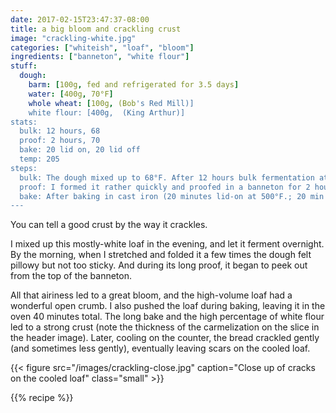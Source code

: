 ```yaml
---
date: 2017-02-15T23:47:37-08:00
title: a big bloom and crackling crust
image: "crackling-white.jpg"
categories: ["whiteish", "loaf", "bloom"]
ingredients: ["banneton", "white flour"]
stuff:
  dough:
    barm: [100g, fed and refrigerated for 3.5 days]
    water: [400g, 70°F]
    whole wheat: [100g, (Bob's Red Mill)]
    white flour: [400g,  (King Arthur)]
stats:
  bulk: 12 hours, 68
  proof: 2 hours, 70
  bake: 20 lid on, 20 lid off
  temp: 205
steps:
  bulk: The dough mixed up to 68°F. After 12 hours bulk fermentation at cool room temperature, with a few stretch and folds near the end, it registered 68°F.
  proof: I formed it rather quickly and proofed in a banneton for 2 hours.
  bake: After baking in cast iron (20 minutes lid-on at 500°F.; 20 min lid off, turning every 5-8 minutes at 450°F), the dough registered 205°F in the center.
---
```


You can tell a good crust by the way it crackles.

I mixed up this mostly-white loaf in the evening, and let it ferment overnight.
By the morning, when I stretched and folded it a few times the dough felt pillowy but not too sticky.
And during its long proof, it began to peek out from the top of the banneton.

All that airiness led to a great bloom, and the high-volume loaf had a wonderful open crumb.
I also pushed the loaf during baking, leaving it in the oven 40 minutes total.
The long bake and the high percentage of white flour led to a strong crust (note the thickness of the carmelization on the slice in the header image).
Later, cooling on the counter, the bread crackled gently (and sometimes less gently), eventually leaving scars on the cooled loaf.

{{< figure src="/images/crackling-close.jpg" caption="Close up of cracks on the cooled loaf" class="small" >}}

{{% recipe %}}

